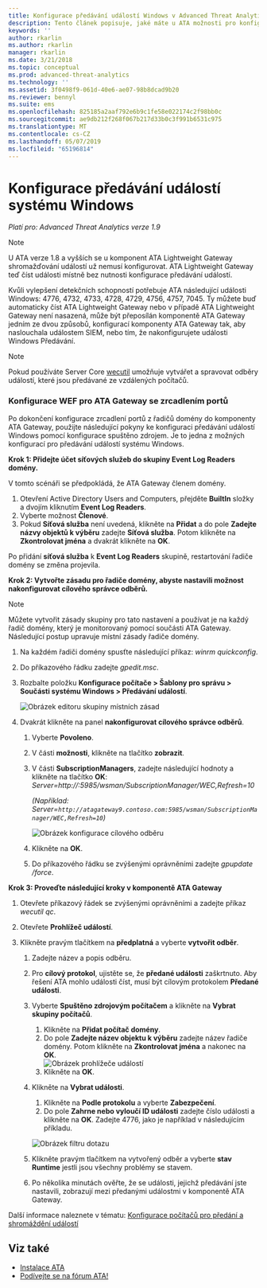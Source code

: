 ```yaml
---
title: Konfigurace předávání událostí Windows v Advanced Threat Analytics | Dokumentace Microsoftu
description: Tento článek popisuje, jaké máte u ATA možnosti pro konfiguraci předávání událostí Windows.
keywords: ''
author: rkarlin
ms.author: rkarlin
manager: rkarlin
ms.date: 3/21/2018
ms.topic: conceptual
ms.prod: advanced-threat-analytics
ms.technology: ''
ms.assetid: 3f0498f9-061d-40e6-ae07-98b8dcad9b20
ms.reviewer: bennyl
ms.suite: ems
ms.openlocfilehash: 825185a2aaf792e6b9c1fe58e022174c2f98bb0c
ms.sourcegitcommit: ae9db212f268f067b217d33b0c3f991b6531c975
ms.translationtype: MT
ms.contentlocale: cs-CZ
ms.lasthandoff: 05/07/2019
ms.locfileid: "65196814"
---
```

# <a name="configuring-windows-event-forwarding"></a>Konfigurace předávání událostí systému Windows

*Platí pro: Advanced Threat Analytics verze 1.9*

> [!NOTE]
> U ATA verze 1.8 a vyšších se u komponent ATA Lightweight Gateway shromažďování událostí už nemusí konfigurovat. ATA Lightweight Gateway teď číst události místně bez nutnosti konfigurace předávání událostí.

Kvůli vylepšení detekčních schopností potřebuje ATA následující události Windows: 4776, 4732, 4733, 4728, 4729, 4756, 4757, 7045. Ty můžete buď automaticky číst ATA Lightweight Gateway nebo v případě ATA Lightweight Gateway není nasazená, může být přeposílán komponentě ATA Gateway jedním ze dvou způsobů, konfigurací komponenty ATA Gateway tak, aby naslouchala událostem SIEM, nebo tím, že nakonfigurujete události Windows Předávání.

> [!NOTE]
> Pokud používáte Server Core [wecutil](https://docs.microsoft.com/windows-server/administration/windows-commands/wecutil) umožňuje vytvářet a spravovat odběry událostí, které jsou předávané ze vzdálených počítačů.

### <a name="wef-configuration-for-ata-gateways-with-port-mirroring"></a>Konfigurace WEF pro ATA Gateway se zrcadlením portů

Po dokončení konfigurace zrcadlení portů z řadičů domény do komponenty ATA Gateway, použijte následující pokyny ke konfiguraci předávání událostí Windows pomocí konfigurace spuštěno zdrojem. Je to jedna z možných konfigurací pro předávání událostí systému Windows. 

**Krok 1: Přidejte účet síťových služeb do skupiny Event Log Readers domény.** 

V tomto scénáři se předpokládá, že ATA Gateway členem domény.

1.  Otevření Active Directory Users and Computers, přejděte **BuiltIn** složky a dvojím kliknutím **Event Log Readers**. 
2.  Vyberte možnost **Členové**.
3.  Pokud **Síťová služba** není uvedená, klikněte na **Přidat** a do pole **Zadejte názvy objektů k výběru** zadejte **Síťová služba**. Potom klikněte na **Zkontrolovat jména** a dvakrát klikněte na **OK**. 

Po přidání **síťová služba** k **Event Log Readers** skupině, restartování řadiče domény se změna projevila.

**Krok 2: Vytvořte zásadu pro řadiče domény, abyste nastavili možnost nakonfigurovat cílového správce odběrů.** 
> [!Note] 
> Můžete vytvořit zásady skupiny pro tato nastavení a používat je na každý řadič domény, který je monitorovaný pomocí součásti ATA Gateway. Následující postup upravuje místní zásady řadiče domény.     

1. Na každém řadiči domény spusťte následující příkaz: *winrm quickconfig*.
2. Do příkazového řádku zadejte *gpedit.msc*.
3. Rozbalte položku **Konfigurace počítače > Šablony pro správu > Součásti systému Windows > Předávání událostí**.

   ![Obrázek editoru skupiny místních zásad](media/wef%201%20local%20group%20policy%20editor.png)

4. Dvakrát klikněte na panel **nakonfigurovat cílového správce odběrů**.
   
   1.  Vyberte **Povoleno**.
   2.  V části **možnosti**, klikněte na tlačítko **zobrazit**.

   3.  V části **SubscriptionManagers**, zadejte následující hodnoty a klikněte na tlačítko **OK**: *Server=http://<fqdnATAGateway>:5985/wsman/SubscriptionManager/WEC,Refresh=10* 
      
        *(Například: Server=`http://atagateway9.contoso.com:5985/wsman/SubscriptionManager/WEC,Refresh=10`)*
      
        ![Obrázek konfigurace cílového odběru](media/wef%202%20config%20target%20sub%20manager.png)
      
   4.  Klikněte na **OK**.
   5.  Do příkazového řádku se zvýšenými oprávněními zadejte *gpupdate /force*. 

**Krok 3: Proveďte následující kroky v komponentě ATA Gateway** 

1.  Otevřete příkazový řádek se zvýšenými oprávněními a zadejte příkaz *wecutil qc*.
2.  Otevřete **Prohlížeč událostí**. 
3.  Klikněte pravým tlačítkem na **předplatná** a vyberte **vytvořit odběr**. 

    1.  Zadejte název a popis odběru. 
    2.  Pro **cílový protokol**, ujistěte se, že **předané události** zaškrtnuto. Aby řešení ATA mohlo události číst, musí být cílovým protokolem **Předané události**. 
    3.  Vyberte **Spuštěno zdrojovým počítačem** a klikněte na **Vybrat skupiny počítačů**.
        1.  Klikněte na **Přidat počítač domény**.
        2.  Do pole **Zadejte název objektu k výběru** zadejte název řadiče domény. Potom klikněte na **Zkontrolovat jména** a nakonec na **OK**.  
          ![Obrázek prohlížeče událostí](media/wef3%20event%20viewer.png)  
        3.  Klikněte na **OK**.
    4.  Klikněte na **Vybrat události**.
        1. Klikněte na **Podle protokolu** a vyberte **Zabezpečení**.
        2. Do pole **Zahrne nebo vyloučí ID události** zadejte číslo události a klikněte na **OK**. Zadejte 4776, jako je například v následujícím příkladu.

        ![Obrázek filtru dotazu](media/wef%204%20query%20filter.png)

    5.  Klikněte pravým tlačítkem na vytvořený odběr a vyberte **stav Runtime** jestli jsou všechny problémy se stavem. 
    6.  Po několika minutách ověřte, že se události, jejichž předávání jste nastavili, zobrazují mezi předanými událostmi v komponentě ATA Gateway.


Další informace naleznete v tématu: [Konfigurace počítačů pro předání a shromáždění událostí](https://technet.microsoft.com/library/cc748890)

## <a name="see-also"></a>Viz také
- [Instalace ATA](install-ata-step1.md)
- [Podívejte se na fórum ATA!](https://social.technet.microsoft.com/Forums/security/home?forum=mata)
